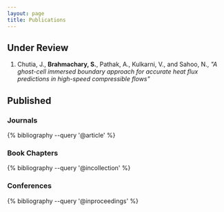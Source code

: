 ```yaml
---
layout: page
title: Publications
---
```


## Under Review
1. Chutia, J., **Brahmachary, S.**, Pathak, A., Kulkarni, V., and Sahoo, N., _"A ghost-cell immersed boundary approach for accurate heat flux predictions in high-speed compressible flows"_ 

## Published

### Journals
{% bibliography --query '@article' %}

### Book Chapters
{% bibliography --query '@incollection' %}

### Conferences
{% bibliography --query '@inproceedings' %}
